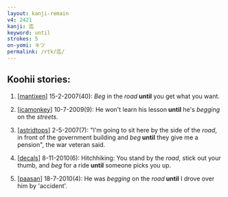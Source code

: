 ```yaml
---
layout: kanji-remain
v4: 2421
kanji: 迄
keyword: until
strokes: 5
on-yomi: キツ
permalink: /rtk/迄/
---
```


## Koohii stories: 

1) [<a href="http://kanji.koohii.com/profile/mantixen">mantixen</a>] 15-2-2007(40): <em>Beg</em> in the <em>road</em><strong> until</strong> you get what you want.

2) [<a href="http://kanji.koohii.com/profile/icamonkey">icamonkey</a>] 10-7-2009(9): He won&#039;t learn his lesson<strong> until</strong> he&#039;s <em>begging</em> on the <em>streets</em>.

3) [<a href="http://kanji.koohii.com/profile/astridtops">astridtops</a>] 2-5-2007(7): &quot;I&#039;m going to sit here by the side of the <em>road</em>, in front of the government building and <em>beg</em><strong> until</strong> they give me a pension&quot;, the war veteran said.

4) [<a href="http://kanji.koohii.com/profile/decals">decals</a>] 8-11-2010(6): Hitchhiking: You stand by the <em>road</em>, stick out your thumb, and <em>beg</em> for a ride<strong> until</strong> someone picks you up.

5) [<a href="http://kanji.koohii.com/profile/paasan">paasan</a>] 18-7-2010(4): He was <em>begging</em> on the <em>road</em><strong> until</strong> I drove over him by &#039;accident&#039;.

